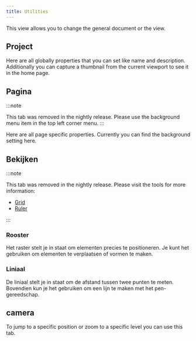 ```yaml
---
title: Utilities
---
```


This view allows you to change the general document or the view.

## Project

Here are all globally properties that you can set like name and description.
Additionally you can capture a thumbnail from the current viewport to see it in the home page.

## Pagina

:::note

This tab was removed in the nightly release.
Please use the background menu item in the top left corner menu.
:::

Here are all page specific properties. Currently you can find the background setting here.

## Bekijken

:::note

This tab was removed in the nightly release.
Please visit the tools for more information:

- [Grid](/docs/v2/tools/grid)
- [Ruler](/docs/v2/tools/ruler)

:::

### Rooster

Het raster stelt je in staat om elementen precies te positioneren. Je kunt het gebruiken om elementen te verplaatsen of vormen te maken.

### Liniaal

De liniaal stelt je in staat om de afstand tussen twee punten te meten. Bovendien kun je het gebruiken om een lijn te maken met het pen-gereedschap.

## camera

To jump to a specific position or zoom to a specific level you can use this tab.
